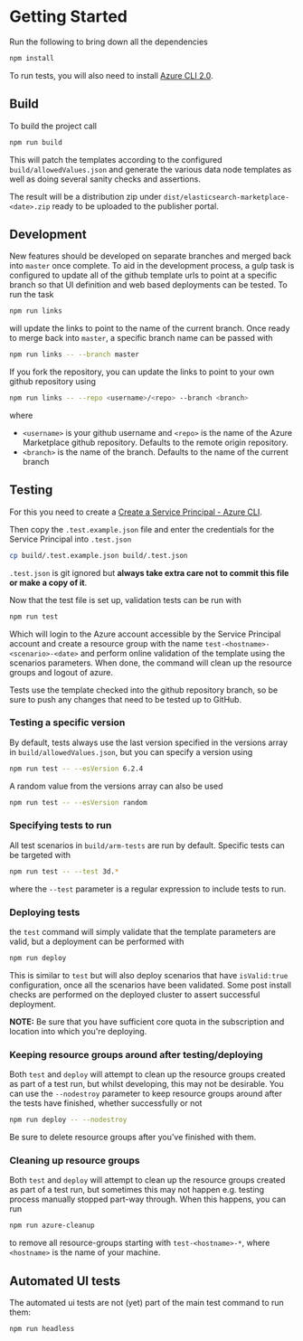 # Getting Started

Run the following to bring down all the dependencies

```bash
npm install
```

To run tests, you will also need to install [Azure CLI 2.0](https://docs.microsoft.com/en-us/cli/azure/install-azure-cli?view=azure-cli-latest).

## Build

To build the project call

```bash
npm run build
```

This will patch the templates according to the configured `build/allowedValues.json` and generate the various data node templates as well as doing several sanity checks and assertions.

The result will be a distribution zip under `dist/elasticsearch-marketplace-<date>.zip` ready to be uploaded to the publisher portal.

## Development

New features should be developed on separate branches and merged back into `master` once complete. To aid in the development process, a gulp task is configured to update all of the github template urls to point at a specific branch so that UI definition and web based deployments can be tested. To run the task

```sh
npm run links
```

will update the links to point to the name of the current branch. Once ready to merge back into `master`, a specific branch name can be passed with

```sh
npm run links -- --branch master
```

If you fork the repository, you can update the links to point to your own github repository using

```sh
npm run links -- --repo <username>/<repo> --branch <branch>
```

where

- `<username>` is your github username and `<repo>` is the name of the Azure Marketplace github repository. Defaults to the remote origin repository.
- `<branch>` is the name of the branch. Defaults to the name of the current branch 

## Testing

For this you need to create a [Create a Service Principal - Azure CLI](https://github.com/cloudfoundry-incubator/bosh-azure-cpi-release/blob/master/docs/get-started/create-service-principal.md).

Then copy the `.test.example.json` file and enter the credentials for the Service Principal into `.test.json`

```bash
cp build/.test.example.json build/.test.json
```

`.test.json` is git ignored but **always take extra care not to commit this file or make a copy of it**.

Now that the test file is set up, validation tests can be run with

```bash
npm run test
```

Which will login to the Azure account accessible by the Service Principal account and create a
resource group with the name `test-<hostname>-<scenario>-<date>` and perform online validation
of the template using the scenarios parameters.
When done, the command will clean up the resource groups and logout of azure.

Tests use the template checked into the github repository branch, so be sure to push any changes that need to be tested up to GitHub.

### Testing a specific version

By default, tests always use the last version specified in the versions array in `build/allowedValues.json`, but you can specify a version using

```bash
npm run test -- --esVersion 6.2.4
```

A random value from the versions array can also be used

```bash
npm run test -- --esVersion random
```

### Specifying tests to run

All test scenarios in `build/arm-tests` are run by default. Specific tests can be targeted with

```bash
npm run test -- --test 3d.*
```

where the `--test` parameter is a regular expression to include tests to run.

### Deploying tests

the `test` command will simply validate that the template parameters are valid, but a deployment can be performed with

```bash
npm run deploy
```

This is similar to `test` but will also deploy scenarios that have `isValid:true` configuration,
once all the scenarios have been validated.
Some post install checks are performed on the deployed cluster to assert successful deployment.

**NOTE:** Be sure that you have sufficient core quota in the subscription and location into which you're deploying.

### Keeping resource groups around after testing/deploying

Both `test` and `deploy` will attempt to clean up the resource groups created as part of a test run,
but whilst developing, this may not be desirable. You can use the `--nodestroy` parameter to
keep resource groups around after the tests have finished, whether successfully or not

```bash
npm run deploy -- --nodestroy
```

Be sure to delete resource groups after you've finished with them.

### Cleaning up resource groups

Both `test` and `deploy` will attempt to clean up the resource groups created as part of a test run, but sometimes this
may not happen e.g. testing process manually stopped part-way through. When this happens, you can run

```bash
npm run azure-cleanup
```

to remove all resource-groups starting with `test-<hostname>-*`, where `<hostname>` is the name of
your machine.

## Automated UI tests

The automated ui tests are not (yet) part of the main test command to run them:

```bash
npm run headless
```
